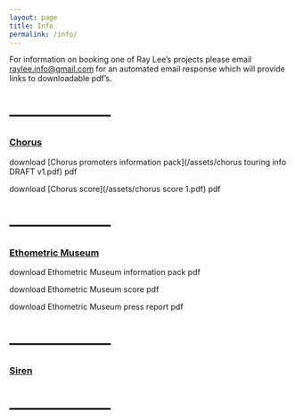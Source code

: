 ```yaml
---
layout: page
title: Info
permalink: /info/
---
```



For information on booking one of Ray Lee’s projects please email raylee.info@gmail.com for an automated email response which will provide links to downloadable pdf’s.

# ——————–

### [Chorus](/projects/chorus/)

download [Chorus promoters information pack](/assets/chorus touring info  DRAFT v1.pdf)&nbsp;pdf

download [Chorus score](/assets/chorus score 1.pdf)&nbsp;pdf

# ——————–

### [Ethometric Museum](/projects/ethometric_museum/)

download Ethometric Museum information pack pdf

download Ethometric Museum score pdf

download Ethometric Museum press report pdf

# ——————–

### [Siren](/projects/siren/)

# ——————–
